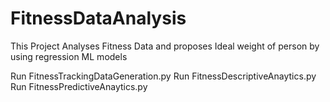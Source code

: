 # FitnessDataAnalysis
This Project Analyses Fitness Data and proposes Ideal weight of person by using regression ML models

Run FitnessTrackingDataGeneration.py
Run FitnessDescriptiveAnaytics.py
Run FitnessPredictiveAnaytics.py
